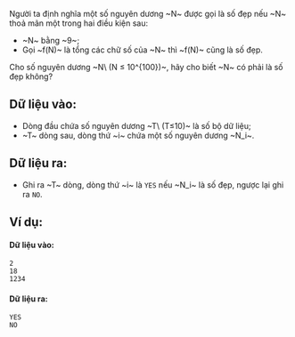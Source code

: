 Người ta định nghĩa một số nguyên dương ~N~ được gọi là số đẹp nếu ~N~ thoả mãn một trong hai điều kiện sau:
- ~N~ bằng ~9~;
- Gọi ~f(N)~ là tổng các chữ số của ~N~ thì ~f(N)~ cũng là số đẹp.

Cho số nguyên dương ~N\ (N ≤ 10^{100})~, hãy cho biết ~N~ có phải là số đẹp không?

## Dữ liệu vào:
- Dòng đầu chứa số nguyên dương ~T\ (T≤10)~ là số bộ dữ liệu;
- ~T~ dòng sau, dòng thứ ~i~ chứa một số nguyên dương ~N_i~.

## Dữ liệu ra:
- Ghi ra ~T~ dòng, dòng thứ ~i~ là `YES` nếu ~N_i~ là số đẹp, ngược lại ghi ra `NO`.

## Ví dụ:
#### Dữ liệu vào:
```
2
18
1234
```

#### Dữ liệu ra:
```
YES
NO
```